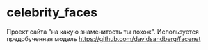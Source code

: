 # celebrity_faces
Проект сайта "на какую знаменитость ты похож". Используется предобученная модель 
https://github.com/davidsandberg/facenet
